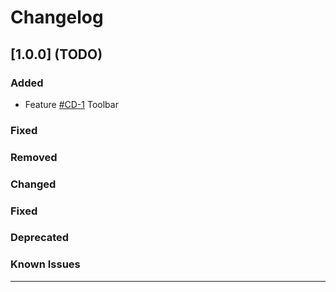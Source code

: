# Changelog

## [1.0.0] (TODO)

### Added
- Feature [#CD-1](https://henrypratsch.atlassian.net/browse/CD-1) Toolbar

### Fixed


### Removed


### Changed


### Fixed


### Deprecated


### Known Issues

---